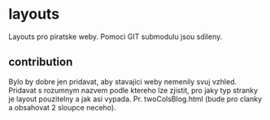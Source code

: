 # layouts
Layouts pro piratske weby.
Pomoci GIT submodulu jsou sdileny.

## contribution

Bylo by dobre jen pridavat, aby stavajici weby nemenily svuj vzhled.
Pridavat s rozumnym nazvem podle ktereho lze zjistit, pro jaky typ stranky je layout pouzitelny a jak asi vypada.
Pr. twoColsBlog.html (bude pro clanky a obsahovat 2 sloupce neceho).
